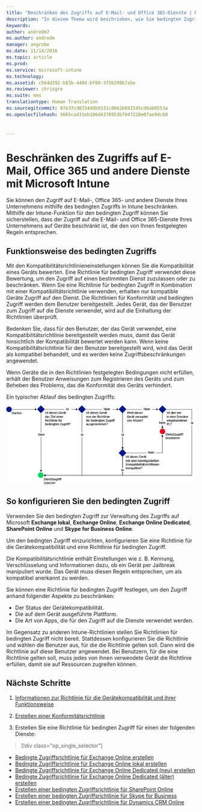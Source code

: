 ```yaml
---
title: "Beschränken des Zugriffs auf E-Mail- und Office 365-Dienste | Microsoft Intune"
description: "In diesem Thema wird beschrieben, wie Sie bedingten Zugriff verwenden können, damit nur kompatible Geräte auf Unternehmens-E-Mail und -daten in SharePoint Online und anderen Diensten zugreifen können."
keywords: 
author: andredm7
ms.author: andredm
manager: angrobe
ms.date: 11/14/2016
ms.topic: article
ms.prod: 
ms.service: microsoft-intune
ms.technology: 
ms.assetid: c564d292-b83b-440d-bf08-3f5b299b7a5e
ms.reviewer: chrisgre
ms.suite: ems
translationtype: Human Translation
ms.sourcegitcommit: 87e37cd8334ddb9331c0662b691545cd0ab0553a
ms.openlocfilehash: 5665ca431eb186d4378953b7047228e07ae9dc60


---
```


# <a name="restrict-access-to-email-office-365-and-other-services-with-microsoft-intune"></a>Beschränken des Zugriffs auf E-Mail, Office 365 und andere Dienste mit Microsoft Intune
Sie können den Zugriff auf E-Mail-, Office 365- und andere Dienste Ihres Unternehmens mithilfe des bedingten Zugriffs in Intune beschränken. Mithilfe der Intune-Funktion für den bedingten Zugriff können Sie sicherstellen, dass der Zugriff auf die E-Mail- und Office 365-Dienste Ihres Unternehmens auf Geräte beschränkt ist, die den von Ihnen festgelegten Regeln entsprechen.
## <a name="how-does-conditional-access-work"></a>Funktionsweise des bedingten Zugriffs
Mit den Kompatibilitätsrichtlinieneinstellungen können Sie die Kompatibilität eines Geräts bewerten. Eine Richtlinie für bedingten Zugriff verwendet diese Bewertung, um den Zugriff auf einen bestimmten Dienst zuzulassen oder zu beschränken. Wenn Sie eine Richtlinie für bedingten Zugriff in Kombination mit einer Kompatibilitätsrichtlinie verwenden, erhalten nur kompatible Geräte Zugriff auf den Dienst. Die Richtlinien für Konformität und bedingten Zugriff werden dem Benutzer bereitgestellt. Jedes Gerät, das der Benutzer zum Zugriff auf die Dienste verwendet, wird auf die Einhaltung der Richtlinien überprüft.

Bedenken Sie, dass für den Benutzer, der das Gerät verwendet, eine Kompatibilitätsrichtlinie bereitgestellt werden muss, damit das Gerät hinsichtlich der Kompatibilität bewertet werden kann.
Wenn keine Kompatibilitätsrichtlinie für den Benutzer bereitgestellt wird, wird das Gerät als kompatibel behandelt, und es werden keine Zugriffsbeschränkungen angewendet.

Wenn Geräte die in den Richtlinien festgelegten Bedingungen nicht erfüllen, erhält der Benutzer Anweisungen zum Registrieren des Geräts und zum Beheben des Problems, das die Konformität des Geräts verhindert.

Ein typischer Ablauf des bedingten Zugriffs:

![Das Diagramm veranschaulicht die Entscheidungspunkte, mit denen ermittelt wird, ob ein Gerät Zugriff auf einen Dienst erhält oder blockiert wird](../media/ConditionalAccess4.png)

## <a name="how-to-configure-conditional-access"></a>So konfigurieren Sie den bedingten Zugriff
Verwenden Sie den bedingten Zugriff zur Verwaltung des Zugriffs auf Microsoft **Exchange lokal**, **Exchange Online**, **Exchange Online Dedicated**, **SharePoint Online** und **Skype for Business Online**.

Um den bedingten Zugriff einzurichten, konfigurieren Sie eine Richtlinie für die Gerätekompatibilität und eine Richtlinie für bedingten Zugriff.

Die Kompatibilitätsrichtlinie enthält Einstellungen wie z. B. Kennung, Verschlüsselung und Informationen dazu, ob ein Gerät per Jailbreak manipuliert wurde. Das Gerät muss diesen Regeln entsprechen, um als kompatibel anerkannt zu werden.

Sie können eine Richtlinie für bedingten Zugriff festlegen, um den Zugriff anhand folgender Aspekte zu beschränken:
- Der Status der Gerätekompatibilität.
- Die auf dem Gerät ausgeführte Plattform.
- Die Art von Apps, die für den Zugriff auf die Dienste verwendet werden.

Im Gegensatz zu anderen Intune-Richtlinien stellen Sie Richtlinien für bedingten Zugriff nicht bereit. Stattdessen konfigurieren Sie die Richtlinie und wählen die Benutzer aus, für die die Richtlinie gelten soll. Dann wird die Richtlinie auf diese Benutzer angewendet. Bei Benutzern, für die eine Richtlinie gelten soll, muss jedes von ihnen verwendete Gerät die Richtlinie erfüllen, damit sie auf Ressourcen zugreifen können.


## <a name="next-steps"></a>Nächste Schritte
1. [Informationen zur Richtlinie für die Gerätekompatibilität und ihrer Funktionsweise](introduction-to-device-compliance-policies-in-microsoft-intune.md)

2. [Erstellen einer Konformitätsrichtlinie](create-a-device-compliance-policy-in-microsoft-intune.md)

2.  Erstellen Sie eine Richtlinie für bedingten Zugriff für einen der folgenden Dienste:
> [!div class="op_single_selector"]
  - [Bedingte Zugriffsrichtlinie für Exchange Online erstellen](restrict-access-to-exchange-online-with-microsoft-intune.md)
  - [Bedingte Zugriffsrichtlinie für Exchange Online lokal erstellen](restrict-access-to-exchange-onpremises-with-microsoft-intune.md)
  - [Bedingte Zugriffsrichtlinie für Exchange Online Dedicated (neu) erstellen](restrict-access-to-exchange-online-with-microsoft-intune.md)
  - [Bedingte Zugriffsrichtlinie für Exchange Online Dedicated (älter) erstellen](restrict-access-to-exchange-onpremises-with-microsoft-intune.md)
  - [Erstellen einer bedingten Zugriffsrichtlinie für SharePoint Online](restrict-access-to-sharepoint-online-with-microsoft-intune.md)
  - [Erstellen einer bedingten Zugriffsrichtlinie für Skype for Business](restrict-access-to-skype-for-business-online-with-microsoft-intune.md)
  - [Erstellen einer bedingten Zugriffsrichtlinie für Dynamics CRM Online](restrict-access-to-dynamics-crm-online-with-microsoft-intune.md)



<!--HONumber=Dec16_HO2-->


